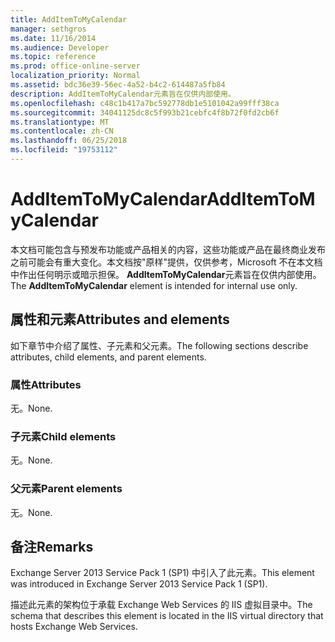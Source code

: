 ```yaml
---
title: AddItemToMyCalendar
manager: sethgros
ms.date: 11/16/2014
ms.audience: Developer
ms.topic: reference
ms.prod: office-online-server
localization_priority: Normal
ms.assetid: bdc36e39-56ec-4a52-b4c2-614487a5fb84
description: AddItemToMyCalendar元素旨在仅供内部使用。
ms.openlocfilehash: c48c1b417a7bc592778db1e5101042a99fff38ca
ms.sourcegitcommit: 34041125dc8c5f993b21cebfc4f8b72f0fd2cb6f
ms.translationtype: MT
ms.contentlocale: zh-CN
ms.lasthandoff: 06/25/2018
ms.locfileid: "19753112"
---
```

# <a name="additemtomycalendar"></a><span data-ttu-id="04bfc-103">AddItemToMyCalendar</span><span class="sxs-lookup"><span data-stu-id="04bfc-103">AddItemToMyCalendar</span></span>

<span data-ttu-id="04bfc-104">本文档可能包含与预发布功能或产品相关的内容，这些功能或产品在最终商业发布之前可能会有重大变化。本文档按"原样"提供，仅供参考，Microsoft 不在本文档中作出任何明示或暗示担保。 **AddItemToMyCalendar**元素旨在仅供内部使用。</span><span class="sxs-lookup"><span data-stu-id="04bfc-104">The **AddItemToMyCalendar** element is intended for internal use only.</span></span> 

## <a name="attributes-and-elements"></a><span data-ttu-id="04bfc-105">属性和元素</span><span class="sxs-lookup"><span data-stu-id="04bfc-105">Attributes and elements</span></span>

<span data-ttu-id="04bfc-106">如下章节中介绍了属性、子元素和父元素。</span><span class="sxs-lookup"><span data-stu-id="04bfc-106">The following sections describe attributes, child elements, and parent elements.</span></span>
  
### <a name="attributes"></a><span data-ttu-id="04bfc-107">属性</span><span class="sxs-lookup"><span data-stu-id="04bfc-107">Attributes</span></span>

<span data-ttu-id="04bfc-108">无。</span><span class="sxs-lookup"><span data-stu-id="04bfc-108">None.</span></span>
  
### <a name="child-elements"></a><span data-ttu-id="04bfc-109">子元素</span><span class="sxs-lookup"><span data-stu-id="04bfc-109">Child elements</span></span>

<span data-ttu-id="04bfc-110">无。</span><span class="sxs-lookup"><span data-stu-id="04bfc-110">None.</span></span>
  
### <a name="parent-elements"></a><span data-ttu-id="04bfc-111">父元素</span><span class="sxs-lookup"><span data-stu-id="04bfc-111">Parent elements</span></span>

<span data-ttu-id="04bfc-112">无。</span><span class="sxs-lookup"><span data-stu-id="04bfc-112">None.</span></span>
  
## <a name="remarks"></a><span data-ttu-id="04bfc-113">备注</span><span class="sxs-lookup"><span data-stu-id="04bfc-113">Remarks</span></span>

<span data-ttu-id="04bfc-114">Exchange Server 2013 Service Pack 1 (SP1) 中引入了此元素。</span><span class="sxs-lookup"><span data-stu-id="04bfc-114">This element was introduced in Exchange Server 2013 Service Pack 1 (SP1).</span></span>
  
<span data-ttu-id="04bfc-115">描述此元素的架构位于承载 Exchange Web Services 的 IIS 虚拟目录中。</span><span class="sxs-lookup"><span data-stu-id="04bfc-115">The schema that describes this element is located in the IIS virtual directory that hosts Exchange Web Services.</span></span>
  


